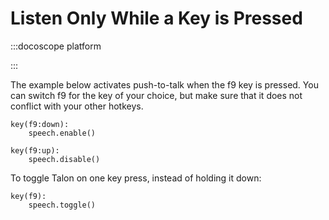 # Listen Only While a Key is Pressed

:::docoscope platform

:::

The example below activates push-to-talk when the f9 key is pressed. You can switch f9 for the key of your choice, but make sure that it does not conflict with your other hotkeys.

```talon
key(f9:down):
    speech.enable()

key(f9:up):
    speech.disable()
```

To toggle Talon on one key press, instead of holding it down:

```talon
key(f9):
    speech.toggle()

```
